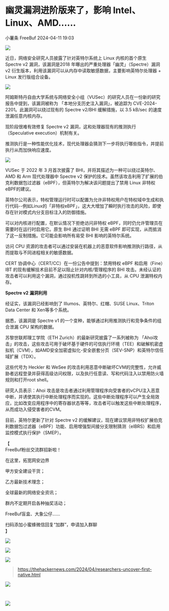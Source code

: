 #  幽灵漏洞进阶版来了，影响 Intel、Linux、AMD......   
小薯条  FreeBuf   2024-04-11 19:03  
  
![](https://mmbiz.qpic.cn/mmbiz_gif/qq5rfBadR38jUokdlWSNlAjmEsO1rzv3srXShFRuTKBGDwkj4gvYy34iajd6zQiaKl77Wsy9mjC0xBCRg0YgDIWg/640?wx_fmt=gif "")  
  
  
近日，网络安全研究人员披露了针对英特尔系统上 Linux 内核的首个原生 Spectre v2 漏洞，该漏洞是2018 年曝出的严重处理器「幽灵」（Spectre）漏洞 v2 衍生版本，利用该漏洞可以从内存中读取敏感数据，主要影响英特尔处理器 + Linux 发行版组合设备。  
  
  
![](https://mmbiz.qpic.cn/mmbiz_jpg/qq5rfBadR38VB88u6BbewDHP8aUyQGYiaiaYOySmCV2hQXXUuGhxd1yeuLryWIUUP6oVXEeeTib6wZyTVEQRU7pWQ/640?wx_fmt=jpeg&from=appmsg "")  
  
  
阿姆斯特丹自由大学系统与网络安全小组（VUSec）的研究人员在一份新的研究报告中提到，该漏洞被称为 「本地分支历史注入漏洞」，被追踪为 CVE-2024-2201。此漏洞可以绕过现有的 Spectre v2/BHI 缓解措施，以 3.5 kB/sec 的速度泄漏任意内核内存。  
  
  
现阶段很难有效修复 Spectre v2 漏洞，这和处理器现有的推测执行（Speculative execution）机制有关。  
  
  
推测执行是一种性能优化技术，现代处理器会猜测下一步将执行哪些指令，并提前执行从而加快响应速度。  
  
  
![](https://mmbiz.qpic.cn/mmbiz_jpg/qq5rfBadR38VB88u6BbewDHP8aUyQGYiaNHsbJvbLubXr2wWicalCbVOiaqoa2KNQGIWWkiasJM7vhJAhbOYKfSIGQ/640?wx_fmt=jpeg&from=appmsg "")  
  
  
VUSec 于 2022 年 3 月首次披露了 BHI，并将其描述为一种可以绕过英特尔、AMD 和 Arm 现代处理器中 Spectre v2 保护的技术。虽然该攻击利用了扩展的伯克利数据包过滤器（eBPF），但英特尔为解决该问题提出了禁用 Linux 非特权 eBPF的建议。  
  
  
英特尔公司表示，特权管理运行时可以配置为允许非特权用户在特权域中生成和执行代码--例如Linux的「非特权eBPF」，这大大增加了瞬时执行攻击的风险，即使存在针对模式内分支目标注入的防御措施。  
  
  
可以对内核进行配置，在默认情况下拒绝访问非特权 eBPF，同时仍允许管理员在需要时在运行时启用它。原生 BHI 通过证明 BHI 无需 eBPF 即可实现，从而抵消了这一反制措施。它可能会影响所有易受 BHI 影响的英特尔系统。  
  
  
访问 CPU 资源的攻击者可以通过安装在机器上的恶意软件影响推测执行路径，从而提取与不同进程相关的敏感数据。  
  
  
CERT 协调中心（CERT/CC）在一份公告中提到：禁用特权 eBPF 和启用（Fine）IBT 的现有缓解技术目前不足以阻止针对内核/管理程序的 BHI 攻击。未经认证的攻击者可以利用这个漏洞，通过投机性跳转到所选的小工具，从 CPU 泄漏特权内存。  
  
  
**Spectre v2 漏洞利用**  
  
  
  
经证实，该漏洞已经影响到了 Illumos、英特尔、红帽、SUSE Linux、Triton Data Center 和 Xen等多个系统。  
  
  
据悉，该漏洞是 Spectre v1 的一个变种，能够通过利用推测执行和竞争条件的组合泄漏 CPU 架构的数据。  
  
  
苏黎世联邦理工学院（ETH Zurich）的最新研究披露了一系列被称为 「Ahoi攻击」的攻击，这些攻击可用于破坏基于硬件的可信执行环境（TEE）和破解机密虚拟机（CVM），如AMD安全加密虚拟化-安全嵌套分页（SEV-SNP）和英特尔信任域扩展（TDX）。  
  
  
这些代号为 Heckler 和 WeSee 的攻击利用恶意中断破坏CVM的完整性，允许威胁者远程登录并获得高级访问权限，以及执行任意读、写和代码注入以禁用防火墙规则和打开root shell。  
  
  
研究人员表示：Ahoi 攻击是攻击者通过利用管理程序向受害者的vCPU注入恶意中断，并诱使其执行中断处理程序而实现的。这些中断处理程序可以产生全局效应，比如改变应用程序中的寄存器状态等等，攻击者可以触发这些中断处理程序，从而成功入侵受害者的CVM。  
  
  
目前，英特尔更新了针对 Spectre v2 的缓解建议，现在建议禁用非特权扩展伯克利数据包过滤器（eBPF）功能、启用增强型间接分支限制猜测（eIBRS）和启用监控模式执行保护（SMEP）。  
  
  
【  
FreeBuf粉丝交流群招新啦！  
  
在这里，拓宽网安边界  
  
甲方安全建设干货；  
  
乙方最新技术理念；  
  
全球最新的网络安全资讯；  
  
群内不定期开启各种抽奖活动；  
  
FreeBuf盲盒、大象公仔......  
  
扫码添加小蜜蜂微信回复“加群”，申请加入群聊  
】  
  
![](https://mmbiz.qpic.cn/mmbiz_jpg/qq5rfBadR3ich6ibqlfxbwaJlDyErKpzvETedBHPS9tGHfSKMCEZcuGq1U1mylY7pCEvJD9w60pWp7NzDjmM2BlQ/640?wx_fmt=other&wxfrom=5&wx_lazy=1&wx_co=1&tp=webp "")  
  
  
![](https://mmbiz.qpic.cn/mmbiz_png/oQ6bDiaGhdyodyXHMOVT6w8DobNKYuiaE7OzFMbpar0icHmzxjMvI2ACxFql4Wbu2CfOZeadq1WicJbib6FqTyxEx6Q/640?wx_fmt=other&wxfrom=5&wx_lazy=1&wx_co=1&tp=webp "")  
  
![](https://mmbiz.qpic.cn/mmbiz_png/qq5rfBadR3icEEJemUSFlfufMicpZeRJZJ61icYlLmBLDpdYEZ7nIzpGovpHjtxITB6ibiaC3R5hoibVkQsVLQfdK57w/640?wx_fmt=other&wxfrom=5&wx_lazy=1&wx_co=1&tp=webp "")  
> https://thehackernews.com/2024/04/researchers-uncover-first-native.html  
  
  
![](https://mmbiz.qpic.cn/mmbiz_png/qq5rfBadR3icEEJemUSFlfufMicpZeRJZJ7JfyOicficFrgrD4BHnIMtgCpBbsSUBsQ0N7pHC7YpU8BrZWWwMMghoQ/640?wx_fmt=other&wxfrom=5&wx_lazy=1&wx_co=1&tp=webp "")  
  
[](http://mp.weixin.qq.com/s?__biz=Mzg2MTAwNzg1Ng==&mid=2247493279&idx=1&sn=d083763c48a2eabb4b9ef4f1e9e71b1a&chksm=ce1f1c00f9689516be84268ea61e623a44cdd020131078b455b68ef05b8582370e25690f2bf1&scene=21#wechat_redirect)  
  
[](http://mp.weixin.qq.com/s?__biz=Mzg2MTAwNzg1Ng==&mid=2247493151&idx=1&sn=04cf5aa9e777b7acb188efe319cd8233&chksm=ce1f1c80f9689596d54a7990241a1b2af41be38e190cf650d63d18bfa6c7778577ad2c0adab7&scene=21#wechat_redirect)  
[](http://mp.weixin.qq.com/s?__biz=Mzg2MTAwNzg1Ng==&mid=2247492995&idx=1&sn=cd4660fdf363a0173e2e8fa7f3879710&chksm=ce1f1f1cf968960ac99038a74f5ac2b9718e581753b97ff86f473ae80f1c2cc0e17fa3ed60de&scene=21#wechat_redirect)  
  
[](https://mp.weixin.qq.com/s?__biz=MjM5NjA0NjgyMA==&mid=2651253272&idx=1&sn=82468d927062b7427e3ca8a912cb2dc7&scene=21#wechat_redirect)  
  
![](https://mmbiz.qpic.cn/mmbiz_gif/qq5rfBadR3icF8RMnJbsqatMibR6OicVrUDaz0fyxNtBDpPlLfibJZILzHQcwaKkb4ia57xAShIJfQ54HjOG1oPXBew/640?wx_fmt=gif&wxfrom=5&wx_lazy=1&tp=webp "")  
  

